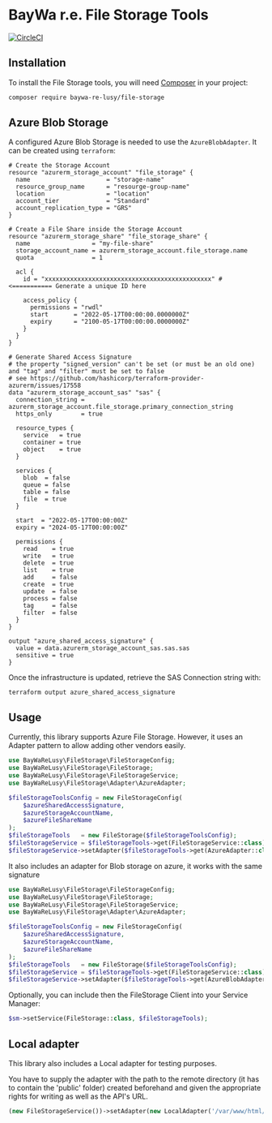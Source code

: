BayWa r.e. File Storage Tools
=============================

[![CircleCI](https://circleci.com/gh/baywa-re-lusy/file-storage/tree/main.svg?style=svg)](https://circleci.com/gh/baywa-re-lusy/file-storage/tree/main)

## Installation

To install the File Storage tools, you will need [Composer](http://getcomposer.org/) in your project:

```bash
composer require baywa-re-lusy/file-storage
```

## Azure Blob Storage

A configured Azure Blob Storage is needed to use the `AzureBlobAdapter`. It can be created using `terraform`:
```hcl
# Create the Storage Account
resource "azurerm_storage_account" "file_storage" {
  name                     = "storage-name"
  resource_group_name      = "resourge-group-name"
  location                 = "location"
  account_tier             = "Standard"
  account_replication_type = "GRS"
}

# Create a File Share inside the Storage Account
resource "azurerm_storage_share" "file_storage_share" {
  name                 = "my-file-share"
  storage_account_name = azurerm_storage_account.file_storage.name
  quota                = 1

  acl {
    id = "xxxxxxxxxxxxxxxxxxxxxxxxxxxxxxxxxxxxxxxxxxxxxx" # <=========== Generate a unique ID here

    access_policy {
      permissions = "rwdl"
      start       = "2022-05-17T00:00:00.0000000Z"
      expiry      = "2100-05-17T00:00:00.0000000Z"
    }
  }
}

# Generate Shared Access Signature
# the property "signed_version" can't be set (or must be an old one) and "tag" and "filter" must be set to false
# see https://github.com/hashicorp/terraform-provider-azurerm/issues/17558
data "azurerm_storage_account_sas" "sas" {
  connection_string = azurerm_storage_account.file_storage.primary_connection_string
  https_only        = true

  resource_types {
    service   = true
    container = true
    object    = true
  }

  services {
    blob  = false
    queue = false
    table = false
    file  = true
  }

  start  = "2022-05-17T00:00:00Z"
  expiry = "2024-05-17T00:00:00Z"

  permissions {
    read    = true
    write   = true
    delete  = true
    list    = true
    add     = false
    create  = true
    update  = false
    process = false
    tag     = false
    filter  = false
  }
}

output "azure_shared_access_signature" {
  value = data.azurerm_storage_account_sas.sas.sas
  sensitive = true
}
```

Once the infrastructure is updated, retrieve the SAS Connection string with:
```shell
terraform output azure_shared_access_signature
```

## Usage

Currently, this library supports Azure File Storage. However, it uses an Adapter pattern to allow adding other vendors easily.

```php
use BayWaReLusy\FileStorage\FileStorageConfig;
use BayWaReLusy\FileStorage\FileStorage;
use BayWaReLusy\FileStorage\FileStorageService;
use BayWaReLusy\FileStorage\Adapter\AzureAdapter;

$fileStorageToolsConfig = new FileStorageConfig(
    $azureSharedAccessSignature,
    $azureStorageAccountName,
    $azureFileShareName
);
$fileStorageTools   = new FileStorage($fileStorageToolsConfig);
$fileStorageService = $fileStorageTools->get(FileStorageService::class);
$fileStorageService->setAdapter($fileStorageTools->get(AzureAdapter::class));
```

It also includes an adapter for Blob storage on azure, it works with the same signature

```php
use BayWaReLusy\FileStorage\FileStorageConfig;
use BayWaReLusy\FileStorage\FileStorage;
use BayWaReLusy\FileStorage\FileStorageService;
use BayWaReLusy\FileStorage\Adapter\AzureAdapter;

$fileStorageToolsConfig = new FileStorageConfig(
    $azureSharedAccessSignature,
    $azureStorageAccountName,
    $azureFileShareName
);
$fileStorageTools   = new FileStorage($fileStorageToolsConfig);
$fileStorageService = $fileStorageTools->get(FileStorageService::class);
$fileStorageService->setAdapter($fileStorageTools->get(AzureBlobAdapter::class));
```

Optionally, you can include then the FileStorage Client into your Service Manager:

```php
$sm->setService(FileStorage::class, $fileStorageTools);
```

## Local adapter

This library also includes a Local adapter for testing purposes.

You have to supply the adapter with the path to the remote directory (it has to contain the 'public' folder) 
created beforehand and given the appropriate rights for writing as well as the API's URL.

```php
(new FileStorageService())->setAdapter(new LocalAdapter('/var/www/html/public/remote', 'https://my-api.api-url.com'));
```

